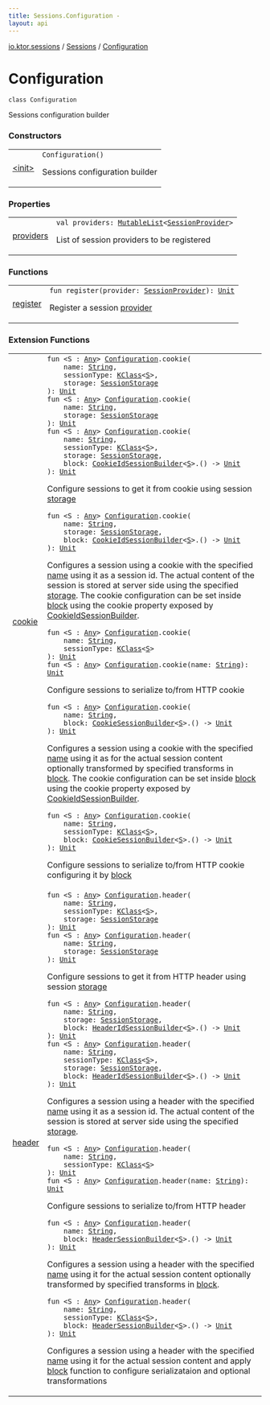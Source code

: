 ```yaml
---
title: Sessions.Configuration - 
layout: api
---
```


<div class='api-docs-breadcrumbs'><a href="../../index.html">io.ktor.sessions</a> / <a href="../index.html">Sessions</a> / <a href="./index.html">Configuration</a></div>

# Configuration

<div class="signature"><code><span class="keyword">class </span><span class="identifier">Configuration</span></code></div>

Sessions configuration builder

### Constructors

<table class="api-docs-table">
<tbody>
<tr>
<td markdown="1">

<a href="-init-.html">&lt;init&gt;</a>


</td>
<td markdown="1">
<div class="signature"><code><span class="identifier">Configuration</span><span class="symbol">(</span><span class="symbol">)</span></code></div>

Sessions configuration builder


</td>
</tr>
</tbody>
</table>

### Properties

<table class="api-docs-table">
<tbody>
<tr>
<td markdown="1">

<a href="providers.html">providers</a>


</td>
<td markdown="1">
<div class="signature"><code><span class="keyword">val </span><span class="identifier">providers</span><span class="symbol">: </span><a href="https://kotlinlang.org/api/latest/jvm/stdlib/kotlin.collections/-mutable-list/index.html"><span class="identifier">MutableList</span></a><span class="symbol">&lt;</span><a href="../../-session-provider/index.html"><span class="identifier">SessionProvider</span></a><span class="symbol">&gt;</span></code></div>

List of session providers to be registered


</td>
</tr>
</tbody>
</table>

### Functions

<table class="api-docs-table">
<tbody>
<tr>
<td markdown="1">

<a href="register.html">register</a>


</td>
<td markdown="1">
<div class="signature"><code><span class="keyword">fun </span><span class="identifier">register</span><span class="symbol">(</span><span class="parameterName" id="io.ktor.sessions.Sessions.Configuration$register(io.ktor.sessions.SessionProvider)/provider">provider</span><span class="symbol">:</span>&nbsp;<a href="../../-session-provider/index.html"><span class="identifier">SessionProvider</span></a><span class="symbol">)</span><span class="symbol">: </span><a href="https://kotlinlang.org/api/latest/jvm/stdlib/kotlin/-unit/index.html"><span class="identifier">Unit</span></a></code></div>

Register a session <a href="register.html#io.ktor.sessions.Sessions.Configuration$register(io.ktor.sessions.SessionProvider)/provider">provider</a>


</td>
</tr>
</tbody>
</table>

### Extension Functions

<table class="api-docs-table">
<tbody>
<tr>
<td markdown="1">

<a href="../../cookie.html">cookie</a>


</td>
<td markdown="1">
<div class="signature"><code><span class="keyword">fun </span><span class="symbol">&lt;</span><span class="identifier">S</span>&nbsp;<span class="symbol">:</span>&nbsp;<a href="https://kotlinlang.org/api/latest/jvm/stdlib/kotlin/-any/index.html"><span class="identifier">Any</span></a><span class="symbol">&gt;</span> <a href="./index.md"><span class="identifier">Configuration</span></a><span class="symbol">.</span><span class="identifier">cookie</span><span class="symbol">(</span><br/>&nbsp;&nbsp;&nbsp;&nbsp;<span class="parameterName" id="io.ktor.sessions$cookie(io.ktor.sessions.Sessions.Configuration, kotlin.String, kotlin.reflect.KClass((io.ktor.sessions.cookie.S)), io.ktor.sessions.SessionStorage)/name">name</span><span class="symbol">:</span>&nbsp;<a href="https://kotlinlang.org/api/latest/jvm/stdlib/kotlin/-string/index.html"><span class="identifier">String</span></a><span class="symbol">, </span><br/>&nbsp;&nbsp;&nbsp;&nbsp;<span class="parameterName" id="io.ktor.sessions$cookie(io.ktor.sessions.Sessions.Configuration, kotlin.String, kotlin.reflect.KClass((io.ktor.sessions.cookie.S)), io.ktor.sessions.SessionStorage)/sessionType">sessionType</span><span class="symbol">:</span>&nbsp;<a href="https://kotlinlang.org/api/latest/jvm/stdlib/kotlin.reflect/-k-class/index.html"><span class="identifier">KClass</span></a><span class="symbol">&lt;</span><a href="../../cookie.html#S"><span class="identifier">S</span></a><span class="symbol">&gt;</span><span class="symbol">, </span><br/>&nbsp;&nbsp;&nbsp;&nbsp;<span class="parameterName" id="io.ktor.sessions$cookie(io.ktor.sessions.Sessions.Configuration, kotlin.String, kotlin.reflect.KClass((io.ktor.sessions.cookie.S)), io.ktor.sessions.SessionStorage)/storage">storage</span><span class="symbol">:</span>&nbsp;<a href="../../-session-storage/index.html"><span class="identifier">SessionStorage</span></a><br/><span class="symbol">)</span><span class="symbol">: </span><a href="https://kotlinlang.org/api/latest/jvm/stdlib/kotlin/-unit/index.html"><span class="identifier">Unit</span></a></code></div>

<div class="signature"><code><span class="keyword">fun </span><span class="symbol">&lt;</span><span class="identifier">S</span>&nbsp;<span class="symbol">:</span>&nbsp;<a href="https://kotlinlang.org/api/latest/jvm/stdlib/kotlin/-any/index.html"><span class="identifier">Any</span></a><span class="symbol">&gt;</span> <a href="./index.md"><span class="identifier">Configuration</span></a><span class="symbol">.</span><span class="identifier">cookie</span><span class="symbol">(</span><br/>&nbsp;&nbsp;&nbsp;&nbsp;<span class="parameterName" id="io.ktor.sessions$cookie(io.ktor.sessions.Sessions.Configuration, kotlin.String, io.ktor.sessions.SessionStorage)/name">name</span><span class="symbol">:</span>&nbsp;<a href="https://kotlinlang.org/api/latest/jvm/stdlib/kotlin/-string/index.html"><span class="identifier">String</span></a><span class="symbol">, </span><br/>&nbsp;&nbsp;&nbsp;&nbsp;<span class="parameterName" id="io.ktor.sessions$cookie(io.ktor.sessions.Sessions.Configuration, kotlin.String, io.ktor.sessions.SessionStorage)/storage">storage</span><span class="symbol">:</span>&nbsp;<a href="../../-session-storage/index.html"><span class="identifier">SessionStorage</span></a><br/><span class="symbol">)</span><span class="symbol">: </span><a href="https://kotlinlang.org/api/latest/jvm/stdlib/kotlin/-unit/index.html"><span class="identifier">Unit</span></a></code></div>

<div class="signature"><code><span class="keyword">fun </span><span class="symbol">&lt;</span><span class="identifier">S</span>&nbsp;<span class="symbol">:</span>&nbsp;<a href="https://kotlinlang.org/api/latest/jvm/stdlib/kotlin/-any/index.html"><span class="identifier">Any</span></a><span class="symbol">&gt;</span> <a href="./index.md"><span class="identifier">Configuration</span></a><span class="symbol">.</span><span class="identifier">cookie</span><span class="symbol">(</span><br/>&nbsp;&nbsp;&nbsp;&nbsp;<span class="parameterName" id="io.ktor.sessions$cookie(io.ktor.sessions.Sessions.Configuration, kotlin.String, kotlin.reflect.KClass((io.ktor.sessions.cookie.S)), io.ktor.sessions.SessionStorage, kotlin.Function1((io.ktor.sessions.CookieIdSessionBuilder((io.ktor.sessions.cookie.S)), kotlin.Unit)))/name">name</span><span class="symbol">:</span>&nbsp;<a href="https://kotlinlang.org/api/latest/jvm/stdlib/kotlin/-string/index.html"><span class="identifier">String</span></a><span class="symbol">, </span><br/>&nbsp;&nbsp;&nbsp;&nbsp;<span class="parameterName" id="io.ktor.sessions$cookie(io.ktor.sessions.Sessions.Configuration, kotlin.String, kotlin.reflect.KClass((io.ktor.sessions.cookie.S)), io.ktor.sessions.SessionStorage, kotlin.Function1((io.ktor.sessions.CookieIdSessionBuilder((io.ktor.sessions.cookie.S)), kotlin.Unit)))/sessionType">sessionType</span><span class="symbol">:</span>&nbsp;<a href="https://kotlinlang.org/api/latest/jvm/stdlib/kotlin.reflect/-k-class/index.html"><span class="identifier">KClass</span></a><span class="symbol">&lt;</span><a href="../../cookie.html#S"><span class="identifier">S</span></a><span class="symbol">&gt;</span><span class="symbol">, </span><br/>&nbsp;&nbsp;&nbsp;&nbsp;<span class="parameterName" id="io.ktor.sessions$cookie(io.ktor.sessions.Sessions.Configuration, kotlin.String, kotlin.reflect.KClass((io.ktor.sessions.cookie.S)), io.ktor.sessions.SessionStorage, kotlin.Function1((io.ktor.sessions.CookieIdSessionBuilder((io.ktor.sessions.cookie.S)), kotlin.Unit)))/storage">storage</span><span class="symbol">:</span>&nbsp;<a href="../../-session-storage/index.html"><span class="identifier">SessionStorage</span></a><span class="symbol">, </span><br/>&nbsp;&nbsp;&nbsp;&nbsp;<span class="parameterName" id="io.ktor.sessions$cookie(io.ktor.sessions.Sessions.Configuration, kotlin.String, kotlin.reflect.KClass((io.ktor.sessions.cookie.S)), io.ktor.sessions.SessionStorage, kotlin.Function1((io.ktor.sessions.CookieIdSessionBuilder((io.ktor.sessions.cookie.S)), kotlin.Unit)))/block">block</span><span class="symbol">:</span>&nbsp;<a href="../../-cookie-id-session-builder/index.html"><span class="identifier">CookieIdSessionBuilder</span></a><span class="symbol">&lt;</span><a href="../../cookie.html#S"><span class="identifier">S</span></a><span class="symbol">&gt;</span><span class="symbol">.</span><span class="symbol">(</span><span class="symbol">)</span>&nbsp;<span class="symbol">-&gt;</span>&nbsp;<a href="https://kotlinlang.org/api/latest/jvm/stdlib/kotlin/-unit/index.html"><span class="identifier">Unit</span></a><br/><span class="symbol">)</span><span class="symbol">: </span><a href="https://kotlinlang.org/api/latest/jvm/stdlib/kotlin/-unit/index.html"><span class="identifier">Unit</span></a></code></div>

Configure sessions to get it from cookie using session <a href="../../cookie.html#io.ktor.sessions$cookie(io.ktor.sessions.Sessions.Configuration, kotlin.String, kotlin.reflect.KClass((io.ktor.sessions.cookie.S)), io.ktor.sessions.SessionStorage)/storage">storage</a>

<div class="signature"><code><span class="keyword">fun </span><span class="symbol">&lt;</span><span class="identifier">S</span>&nbsp;<span class="symbol">:</span>&nbsp;<a href="https://kotlinlang.org/api/latest/jvm/stdlib/kotlin/-any/index.html"><span class="identifier">Any</span></a><span class="symbol">&gt;</span> <a href="./index.md"><span class="identifier">Configuration</span></a><span class="symbol">.</span><span class="identifier">cookie</span><span class="symbol">(</span><br/>&nbsp;&nbsp;&nbsp;&nbsp;<span class="parameterName" id="io.ktor.sessions$cookie(io.ktor.sessions.Sessions.Configuration, kotlin.String, io.ktor.sessions.SessionStorage, kotlin.Function1((io.ktor.sessions.CookieIdSessionBuilder((io.ktor.sessions.cookie.S)), kotlin.Unit)))/name">name</span><span class="symbol">:</span>&nbsp;<a href="https://kotlinlang.org/api/latest/jvm/stdlib/kotlin/-string/index.html"><span class="identifier">String</span></a><span class="symbol">, </span><br/>&nbsp;&nbsp;&nbsp;&nbsp;<span class="parameterName" id="io.ktor.sessions$cookie(io.ktor.sessions.Sessions.Configuration, kotlin.String, io.ktor.sessions.SessionStorage, kotlin.Function1((io.ktor.sessions.CookieIdSessionBuilder((io.ktor.sessions.cookie.S)), kotlin.Unit)))/storage">storage</span><span class="symbol">:</span>&nbsp;<a href="../../-session-storage/index.html"><span class="identifier">SessionStorage</span></a><span class="symbol">, </span><br/>&nbsp;&nbsp;&nbsp;&nbsp;<span class="parameterName" id="io.ktor.sessions$cookie(io.ktor.sessions.Sessions.Configuration, kotlin.String, io.ktor.sessions.SessionStorage, kotlin.Function1((io.ktor.sessions.CookieIdSessionBuilder((io.ktor.sessions.cookie.S)), kotlin.Unit)))/block">block</span><span class="symbol">:</span>&nbsp;<a href="../../-cookie-id-session-builder/index.html"><span class="identifier">CookieIdSessionBuilder</span></a><span class="symbol">&lt;</span><a href="../../cookie.html#S"><span class="identifier">S</span></a><span class="symbol">&gt;</span><span class="symbol">.</span><span class="symbol">(</span><span class="symbol">)</span>&nbsp;<span class="symbol">-&gt;</span>&nbsp;<a href="https://kotlinlang.org/api/latest/jvm/stdlib/kotlin/-unit/index.html"><span class="identifier">Unit</span></a><br/><span class="symbol">)</span><span class="symbol">: </span><a href="https://kotlinlang.org/api/latest/jvm/stdlib/kotlin/-unit/index.html"><span class="identifier">Unit</span></a></code></div>

Configures a session using a cookie with the specified <a href="../../cookie.html#io.ktor.sessions$cookie(io.ktor.sessions.Sessions.Configuration, kotlin.String, io.ktor.sessions.SessionStorage, kotlin.Function1((io.ktor.sessions.CookieIdSessionBuilder((io.ktor.sessions.cookie.S)), kotlin.Unit)))/name">name</a> using it as a session id.
The actual content of the session is stored at server side using the specified <a href="../../cookie.html#io.ktor.sessions$cookie(io.ktor.sessions.Sessions.Configuration, kotlin.String, io.ktor.sessions.SessionStorage, kotlin.Function1((io.ktor.sessions.CookieIdSessionBuilder((io.ktor.sessions.cookie.S)), kotlin.Unit)))/storage">storage</a>.
The cookie configuration can be set inside <a href="../../cookie.html#io.ktor.sessions$cookie(io.ktor.sessions.Sessions.Configuration, kotlin.String, io.ktor.sessions.SessionStorage, kotlin.Function1((io.ktor.sessions.CookieIdSessionBuilder((io.ktor.sessions.cookie.S)), kotlin.Unit)))/block">block</a> using the cookie property exposed by <a href="../../-cookie-id-session-builder/index.html">CookieIdSessionBuilder</a>.

<div class="signature"><code><span class="keyword">fun </span><span class="symbol">&lt;</span><span class="identifier">S</span>&nbsp;<span class="symbol">:</span>&nbsp;<a href="https://kotlinlang.org/api/latest/jvm/stdlib/kotlin/-any/index.html"><span class="identifier">Any</span></a><span class="symbol">&gt;</span> <a href="./index.md"><span class="identifier">Configuration</span></a><span class="symbol">.</span><span class="identifier">cookie</span><span class="symbol">(</span><br/>&nbsp;&nbsp;&nbsp;&nbsp;<span class="parameterName" id="io.ktor.sessions$cookie(io.ktor.sessions.Sessions.Configuration, kotlin.String, kotlin.reflect.KClass((io.ktor.sessions.cookie.S)))/name">name</span><span class="symbol">:</span>&nbsp;<a href="https://kotlinlang.org/api/latest/jvm/stdlib/kotlin/-string/index.html"><span class="identifier">String</span></a><span class="symbol">, </span><br/>&nbsp;&nbsp;&nbsp;&nbsp;<span class="parameterName" id="io.ktor.sessions$cookie(io.ktor.sessions.Sessions.Configuration, kotlin.String, kotlin.reflect.KClass((io.ktor.sessions.cookie.S)))/sessionType">sessionType</span><span class="symbol">:</span>&nbsp;<a href="https://kotlinlang.org/api/latest/jvm/stdlib/kotlin.reflect/-k-class/index.html"><span class="identifier">KClass</span></a><span class="symbol">&lt;</span><a href="../../cookie.html#S"><span class="identifier">S</span></a><span class="symbol">&gt;</span><br/><span class="symbol">)</span><span class="symbol">: </span><a href="https://kotlinlang.org/api/latest/jvm/stdlib/kotlin/-unit/index.html"><span class="identifier">Unit</span></a></code></div>

<div class="signature"><code><span class="keyword">fun </span><span class="symbol">&lt;</span><span class="identifier">S</span>&nbsp;<span class="symbol">:</span>&nbsp;<a href="https://kotlinlang.org/api/latest/jvm/stdlib/kotlin/-any/index.html"><span class="identifier">Any</span></a><span class="symbol">&gt;</span> <a href="./index.md"><span class="identifier">Configuration</span></a><span class="symbol">.</span><span class="identifier">cookie</span><span class="symbol">(</span><span class="parameterName" id="io.ktor.sessions$cookie(io.ktor.sessions.Sessions.Configuration, kotlin.String)/name">name</span><span class="symbol">:</span>&nbsp;<a href="https://kotlinlang.org/api/latest/jvm/stdlib/kotlin/-string/index.html"><span class="identifier">String</span></a><span class="symbol">)</span><span class="symbol">: </span><a href="https://kotlinlang.org/api/latest/jvm/stdlib/kotlin/-unit/index.html"><span class="identifier">Unit</span></a></code></div>

Configure sessions to serialize to/from HTTP cookie

<div class="signature"><code><span class="keyword">fun </span><span class="symbol">&lt;</span><span class="identifier">S</span>&nbsp;<span class="symbol">:</span>&nbsp;<a href="https://kotlinlang.org/api/latest/jvm/stdlib/kotlin/-any/index.html"><span class="identifier">Any</span></a><span class="symbol">&gt;</span> <a href="./index.md"><span class="identifier">Configuration</span></a><span class="symbol">.</span><span class="identifier">cookie</span><span class="symbol">(</span><br/>&nbsp;&nbsp;&nbsp;&nbsp;<span class="parameterName" id="io.ktor.sessions$cookie(io.ktor.sessions.Sessions.Configuration, kotlin.String, kotlin.Function1((io.ktor.sessions.CookieSessionBuilder((io.ktor.sessions.cookie.S)), kotlin.Unit)))/name">name</span><span class="symbol">:</span>&nbsp;<a href="https://kotlinlang.org/api/latest/jvm/stdlib/kotlin/-string/index.html"><span class="identifier">String</span></a><span class="symbol">, </span><br/>&nbsp;&nbsp;&nbsp;&nbsp;<span class="parameterName" id="io.ktor.sessions$cookie(io.ktor.sessions.Sessions.Configuration, kotlin.String, kotlin.Function1((io.ktor.sessions.CookieSessionBuilder((io.ktor.sessions.cookie.S)), kotlin.Unit)))/block">block</span><span class="symbol">:</span>&nbsp;<a href="../../-cookie-session-builder/index.html"><span class="identifier">CookieSessionBuilder</span></a><span class="symbol">&lt;</span><a href="../../cookie.html#S"><span class="identifier">S</span></a><span class="symbol">&gt;</span><span class="symbol">.</span><span class="symbol">(</span><span class="symbol">)</span>&nbsp;<span class="symbol">-&gt;</span>&nbsp;<a href="https://kotlinlang.org/api/latest/jvm/stdlib/kotlin/-unit/index.html"><span class="identifier">Unit</span></a><br/><span class="symbol">)</span><span class="symbol">: </span><a href="https://kotlinlang.org/api/latest/jvm/stdlib/kotlin/-unit/index.html"><span class="identifier">Unit</span></a></code></div>

Configures a session using a cookie with the specified <a href="../../cookie.html#io.ktor.sessions$cookie(io.ktor.sessions.Sessions.Configuration, kotlin.String, kotlin.Function1((io.ktor.sessions.CookieSessionBuilder((io.ktor.sessions.cookie.S)), kotlin.Unit)))/name">name</a> using it as for the actual session content
optionally transformed by specified transforms in <a href="../../cookie.html#io.ktor.sessions$cookie(io.ktor.sessions.Sessions.Configuration, kotlin.String, kotlin.Function1((io.ktor.sessions.CookieSessionBuilder((io.ktor.sessions.cookie.S)), kotlin.Unit)))/block">block</a>.
The cookie configuration can be set inside <a href="../../cookie.html#io.ktor.sessions$cookie(io.ktor.sessions.Sessions.Configuration, kotlin.String, kotlin.Function1((io.ktor.sessions.CookieSessionBuilder((io.ktor.sessions.cookie.S)), kotlin.Unit)))/block">block</a> using the cookie property exposed by <a href="../../-cookie-id-session-builder/index.html">CookieIdSessionBuilder</a>.

<div class="signature"><code><span class="keyword">fun </span><span class="symbol">&lt;</span><span class="identifier">S</span>&nbsp;<span class="symbol">:</span>&nbsp;<a href="https://kotlinlang.org/api/latest/jvm/stdlib/kotlin/-any/index.html"><span class="identifier">Any</span></a><span class="symbol">&gt;</span> <a href="./index.md"><span class="identifier">Configuration</span></a><span class="symbol">.</span><span class="identifier">cookie</span><span class="symbol">(</span><br/>&nbsp;&nbsp;&nbsp;&nbsp;<span class="parameterName" id="io.ktor.sessions$cookie(io.ktor.sessions.Sessions.Configuration, kotlin.String, kotlin.reflect.KClass((io.ktor.sessions.cookie.S)), kotlin.Function1((io.ktor.sessions.CookieSessionBuilder((io.ktor.sessions.cookie.S)), kotlin.Unit)))/name">name</span><span class="symbol">:</span>&nbsp;<a href="https://kotlinlang.org/api/latest/jvm/stdlib/kotlin/-string/index.html"><span class="identifier">String</span></a><span class="symbol">, </span><br/>&nbsp;&nbsp;&nbsp;&nbsp;<span class="parameterName" id="io.ktor.sessions$cookie(io.ktor.sessions.Sessions.Configuration, kotlin.String, kotlin.reflect.KClass((io.ktor.sessions.cookie.S)), kotlin.Function1((io.ktor.sessions.CookieSessionBuilder((io.ktor.sessions.cookie.S)), kotlin.Unit)))/sessionType">sessionType</span><span class="symbol">:</span>&nbsp;<a href="https://kotlinlang.org/api/latest/jvm/stdlib/kotlin.reflect/-k-class/index.html"><span class="identifier">KClass</span></a><span class="symbol">&lt;</span><a href="../../cookie.html#S"><span class="identifier">S</span></a><span class="symbol">&gt;</span><span class="symbol">, </span><br/>&nbsp;&nbsp;&nbsp;&nbsp;<span class="parameterName" id="io.ktor.sessions$cookie(io.ktor.sessions.Sessions.Configuration, kotlin.String, kotlin.reflect.KClass((io.ktor.sessions.cookie.S)), kotlin.Function1((io.ktor.sessions.CookieSessionBuilder((io.ktor.sessions.cookie.S)), kotlin.Unit)))/block">block</span><span class="symbol">:</span>&nbsp;<a href="../../-cookie-session-builder/index.html"><span class="identifier">CookieSessionBuilder</span></a><span class="symbol">&lt;</span><a href="../../cookie.html#S"><span class="identifier">S</span></a><span class="symbol">&gt;</span><span class="symbol">.</span><span class="symbol">(</span><span class="symbol">)</span>&nbsp;<span class="symbol">-&gt;</span>&nbsp;<a href="https://kotlinlang.org/api/latest/jvm/stdlib/kotlin/-unit/index.html"><span class="identifier">Unit</span></a><br/><span class="symbol">)</span><span class="symbol">: </span><a href="https://kotlinlang.org/api/latest/jvm/stdlib/kotlin/-unit/index.html"><span class="identifier">Unit</span></a></code></div>

Configure sessions to serialize to/from HTTP cookie configuring it by <a href="../../cookie.html#io.ktor.sessions$cookie(io.ktor.sessions.Sessions.Configuration, kotlin.String, kotlin.reflect.KClass((io.ktor.sessions.cookie.S)), kotlin.Function1((io.ktor.sessions.CookieSessionBuilder((io.ktor.sessions.cookie.S)), kotlin.Unit)))/block">block</a>


</td>
</tr>
<tr>
<td markdown="1">

<a href="../../header.html">header</a>


</td>
<td markdown="1">
<div class="signature"><code><span class="keyword">fun </span><span class="symbol">&lt;</span><span class="identifier">S</span>&nbsp;<span class="symbol">:</span>&nbsp;<a href="https://kotlinlang.org/api/latest/jvm/stdlib/kotlin/-any/index.html"><span class="identifier">Any</span></a><span class="symbol">&gt;</span> <a href="./index.md"><span class="identifier">Configuration</span></a><span class="symbol">.</span><span class="identifier">header</span><span class="symbol">(</span><br/>&nbsp;&nbsp;&nbsp;&nbsp;<span class="parameterName" id="io.ktor.sessions$header(io.ktor.sessions.Sessions.Configuration, kotlin.String, kotlin.reflect.KClass((io.ktor.sessions.header.S)), io.ktor.sessions.SessionStorage)/name">name</span><span class="symbol">:</span>&nbsp;<a href="https://kotlinlang.org/api/latest/jvm/stdlib/kotlin/-string/index.html"><span class="identifier">String</span></a><span class="symbol">, </span><br/>&nbsp;&nbsp;&nbsp;&nbsp;<span class="parameterName" id="io.ktor.sessions$header(io.ktor.sessions.Sessions.Configuration, kotlin.String, kotlin.reflect.KClass((io.ktor.sessions.header.S)), io.ktor.sessions.SessionStorage)/sessionType">sessionType</span><span class="symbol">:</span>&nbsp;<a href="https://kotlinlang.org/api/latest/jvm/stdlib/kotlin.reflect/-k-class/index.html"><span class="identifier">KClass</span></a><span class="symbol">&lt;</span><a href="../../header.html#S"><span class="identifier">S</span></a><span class="symbol">&gt;</span><span class="symbol">, </span><br/>&nbsp;&nbsp;&nbsp;&nbsp;<span class="parameterName" id="io.ktor.sessions$header(io.ktor.sessions.Sessions.Configuration, kotlin.String, kotlin.reflect.KClass((io.ktor.sessions.header.S)), io.ktor.sessions.SessionStorage)/storage">storage</span><span class="symbol">:</span>&nbsp;<a href="../../-session-storage/index.html"><span class="identifier">SessionStorage</span></a><br/><span class="symbol">)</span><span class="symbol">: </span><a href="https://kotlinlang.org/api/latest/jvm/stdlib/kotlin/-unit/index.html"><span class="identifier">Unit</span></a></code></div>

<div class="signature"><code><span class="keyword">fun </span><span class="symbol">&lt;</span><span class="identifier">S</span>&nbsp;<span class="symbol">:</span>&nbsp;<a href="https://kotlinlang.org/api/latest/jvm/stdlib/kotlin/-any/index.html"><span class="identifier">Any</span></a><span class="symbol">&gt;</span> <a href="./index.md"><span class="identifier">Configuration</span></a><span class="symbol">.</span><span class="identifier">header</span><span class="symbol">(</span><br/>&nbsp;&nbsp;&nbsp;&nbsp;<span class="parameterName" id="io.ktor.sessions$header(io.ktor.sessions.Sessions.Configuration, kotlin.String, io.ktor.sessions.SessionStorage)/name">name</span><span class="symbol">:</span>&nbsp;<a href="https://kotlinlang.org/api/latest/jvm/stdlib/kotlin/-string/index.html"><span class="identifier">String</span></a><span class="symbol">, </span><br/>&nbsp;&nbsp;&nbsp;&nbsp;<span class="parameterName" id="io.ktor.sessions$header(io.ktor.sessions.Sessions.Configuration, kotlin.String, io.ktor.sessions.SessionStorage)/storage">storage</span><span class="symbol">:</span>&nbsp;<a href="../../-session-storage/index.html"><span class="identifier">SessionStorage</span></a><br/><span class="symbol">)</span><span class="symbol">: </span><a href="https://kotlinlang.org/api/latest/jvm/stdlib/kotlin/-unit/index.html"><span class="identifier">Unit</span></a></code></div>

Configure sessions to get it from HTTP header using session <a href="../../header.html#io.ktor.sessions$header(io.ktor.sessions.Sessions.Configuration, kotlin.String, kotlin.reflect.KClass((io.ktor.sessions.header.S)), io.ktor.sessions.SessionStorage)/storage">storage</a>

<div class="signature"><code><span class="keyword">fun </span><span class="symbol">&lt;</span><span class="identifier">S</span>&nbsp;<span class="symbol">:</span>&nbsp;<a href="https://kotlinlang.org/api/latest/jvm/stdlib/kotlin/-any/index.html"><span class="identifier">Any</span></a><span class="symbol">&gt;</span> <a href="./index.md"><span class="identifier">Configuration</span></a><span class="symbol">.</span><span class="identifier">header</span><span class="symbol">(</span><br/>&nbsp;&nbsp;&nbsp;&nbsp;<span class="parameterName" id="io.ktor.sessions$header(io.ktor.sessions.Sessions.Configuration, kotlin.String, io.ktor.sessions.SessionStorage, kotlin.Function1((io.ktor.sessions.HeaderIdSessionBuilder((io.ktor.sessions.header.S)), kotlin.Unit)))/name">name</span><span class="symbol">:</span>&nbsp;<a href="https://kotlinlang.org/api/latest/jvm/stdlib/kotlin/-string/index.html"><span class="identifier">String</span></a><span class="symbol">, </span><br/>&nbsp;&nbsp;&nbsp;&nbsp;<span class="parameterName" id="io.ktor.sessions$header(io.ktor.sessions.Sessions.Configuration, kotlin.String, io.ktor.sessions.SessionStorage, kotlin.Function1((io.ktor.sessions.HeaderIdSessionBuilder((io.ktor.sessions.header.S)), kotlin.Unit)))/storage">storage</span><span class="symbol">:</span>&nbsp;<a href="../../-session-storage/index.html"><span class="identifier">SessionStorage</span></a><span class="symbol">, </span><br/>&nbsp;&nbsp;&nbsp;&nbsp;<span class="parameterName" id="io.ktor.sessions$header(io.ktor.sessions.Sessions.Configuration, kotlin.String, io.ktor.sessions.SessionStorage, kotlin.Function1((io.ktor.sessions.HeaderIdSessionBuilder((io.ktor.sessions.header.S)), kotlin.Unit)))/block">block</span><span class="symbol">:</span>&nbsp;<a href="../../-header-id-session-builder/index.html"><span class="identifier">HeaderIdSessionBuilder</span></a><span class="symbol">&lt;</span><a href="../../header.html#S"><span class="identifier">S</span></a><span class="symbol">&gt;</span><span class="symbol">.</span><span class="symbol">(</span><span class="symbol">)</span>&nbsp;<span class="symbol">-&gt;</span>&nbsp;<a href="https://kotlinlang.org/api/latest/jvm/stdlib/kotlin/-unit/index.html"><span class="identifier">Unit</span></a><br/><span class="symbol">)</span><span class="symbol">: </span><a href="https://kotlinlang.org/api/latest/jvm/stdlib/kotlin/-unit/index.html"><span class="identifier">Unit</span></a></code></div>

<div class="signature"><code><span class="keyword">fun </span><span class="symbol">&lt;</span><span class="identifier">S</span>&nbsp;<span class="symbol">:</span>&nbsp;<a href="https://kotlinlang.org/api/latest/jvm/stdlib/kotlin/-any/index.html"><span class="identifier">Any</span></a><span class="symbol">&gt;</span> <a href="./index.md"><span class="identifier">Configuration</span></a><span class="symbol">.</span><span class="identifier">header</span><span class="symbol">(</span><br/>&nbsp;&nbsp;&nbsp;&nbsp;<span class="parameterName" id="io.ktor.sessions$header(io.ktor.sessions.Sessions.Configuration, kotlin.String, kotlin.reflect.KClass((io.ktor.sessions.header.S)), io.ktor.sessions.SessionStorage, kotlin.Function1((io.ktor.sessions.HeaderIdSessionBuilder((io.ktor.sessions.header.S)), kotlin.Unit)))/name">name</span><span class="symbol">:</span>&nbsp;<a href="https://kotlinlang.org/api/latest/jvm/stdlib/kotlin/-string/index.html"><span class="identifier">String</span></a><span class="symbol">, </span><br/>&nbsp;&nbsp;&nbsp;&nbsp;<span class="parameterName" id="io.ktor.sessions$header(io.ktor.sessions.Sessions.Configuration, kotlin.String, kotlin.reflect.KClass((io.ktor.sessions.header.S)), io.ktor.sessions.SessionStorage, kotlin.Function1((io.ktor.sessions.HeaderIdSessionBuilder((io.ktor.sessions.header.S)), kotlin.Unit)))/sessionType">sessionType</span><span class="symbol">:</span>&nbsp;<a href="https://kotlinlang.org/api/latest/jvm/stdlib/kotlin.reflect/-k-class/index.html"><span class="identifier">KClass</span></a><span class="symbol">&lt;</span><a href="../../header.html#S"><span class="identifier">S</span></a><span class="symbol">&gt;</span><span class="symbol">, </span><br/>&nbsp;&nbsp;&nbsp;&nbsp;<span class="parameterName" id="io.ktor.sessions$header(io.ktor.sessions.Sessions.Configuration, kotlin.String, kotlin.reflect.KClass((io.ktor.sessions.header.S)), io.ktor.sessions.SessionStorage, kotlin.Function1((io.ktor.sessions.HeaderIdSessionBuilder((io.ktor.sessions.header.S)), kotlin.Unit)))/storage">storage</span><span class="symbol">:</span>&nbsp;<a href="../../-session-storage/index.html"><span class="identifier">SessionStorage</span></a><span class="symbol">, </span><br/>&nbsp;&nbsp;&nbsp;&nbsp;<span class="parameterName" id="io.ktor.sessions$header(io.ktor.sessions.Sessions.Configuration, kotlin.String, kotlin.reflect.KClass((io.ktor.sessions.header.S)), io.ktor.sessions.SessionStorage, kotlin.Function1((io.ktor.sessions.HeaderIdSessionBuilder((io.ktor.sessions.header.S)), kotlin.Unit)))/block">block</span><span class="symbol">:</span>&nbsp;<a href="../../-header-id-session-builder/index.html"><span class="identifier">HeaderIdSessionBuilder</span></a><span class="symbol">&lt;</span><a href="../../header.html#S"><span class="identifier">S</span></a><span class="symbol">&gt;</span><span class="symbol">.</span><span class="symbol">(</span><span class="symbol">)</span>&nbsp;<span class="symbol">-&gt;</span>&nbsp;<a href="https://kotlinlang.org/api/latest/jvm/stdlib/kotlin/-unit/index.html"><span class="identifier">Unit</span></a><br/><span class="symbol">)</span><span class="symbol">: </span><a href="https://kotlinlang.org/api/latest/jvm/stdlib/kotlin/-unit/index.html"><span class="identifier">Unit</span></a></code></div>

Configures a session using a header with the specified <a href="../../header.html#io.ktor.sessions$header(io.ktor.sessions.Sessions.Configuration, kotlin.String, io.ktor.sessions.SessionStorage, kotlin.Function1((io.ktor.sessions.HeaderIdSessionBuilder((io.ktor.sessions.header.S)), kotlin.Unit)))/name">name</a> using it as a session id.
The actual content of the session is stored at server side using the specified <a href="../../header.html#io.ktor.sessions$header(io.ktor.sessions.Sessions.Configuration, kotlin.String, io.ktor.sessions.SessionStorage, kotlin.Function1((io.ktor.sessions.HeaderIdSessionBuilder((io.ktor.sessions.header.S)), kotlin.Unit)))/storage">storage</a>.

<div class="signature"><code><span class="keyword">fun </span><span class="symbol">&lt;</span><span class="identifier">S</span>&nbsp;<span class="symbol">:</span>&nbsp;<a href="https://kotlinlang.org/api/latest/jvm/stdlib/kotlin/-any/index.html"><span class="identifier">Any</span></a><span class="symbol">&gt;</span> <a href="./index.md"><span class="identifier">Configuration</span></a><span class="symbol">.</span><span class="identifier">header</span><span class="symbol">(</span><br/>&nbsp;&nbsp;&nbsp;&nbsp;<span class="parameterName" id="io.ktor.sessions$header(io.ktor.sessions.Sessions.Configuration, kotlin.String, kotlin.reflect.KClass((io.ktor.sessions.header.S)))/name">name</span><span class="symbol">:</span>&nbsp;<a href="https://kotlinlang.org/api/latest/jvm/stdlib/kotlin/-string/index.html"><span class="identifier">String</span></a><span class="symbol">, </span><br/>&nbsp;&nbsp;&nbsp;&nbsp;<span class="parameterName" id="io.ktor.sessions$header(io.ktor.sessions.Sessions.Configuration, kotlin.String, kotlin.reflect.KClass((io.ktor.sessions.header.S)))/sessionType">sessionType</span><span class="symbol">:</span>&nbsp;<a href="https://kotlinlang.org/api/latest/jvm/stdlib/kotlin.reflect/-k-class/index.html"><span class="identifier">KClass</span></a><span class="symbol">&lt;</span><a href="../../header.html#S"><span class="identifier">S</span></a><span class="symbol">&gt;</span><br/><span class="symbol">)</span><span class="symbol">: </span><a href="https://kotlinlang.org/api/latest/jvm/stdlib/kotlin/-unit/index.html"><span class="identifier">Unit</span></a></code></div>

<div class="signature"><code><span class="keyword">fun </span><span class="symbol">&lt;</span><span class="identifier">S</span>&nbsp;<span class="symbol">:</span>&nbsp;<a href="https://kotlinlang.org/api/latest/jvm/stdlib/kotlin/-any/index.html"><span class="identifier">Any</span></a><span class="symbol">&gt;</span> <a href="./index.md"><span class="identifier">Configuration</span></a><span class="symbol">.</span><span class="identifier">header</span><span class="symbol">(</span><span class="parameterName" id="io.ktor.sessions$header(io.ktor.sessions.Sessions.Configuration, kotlin.String)/name">name</span><span class="symbol">:</span>&nbsp;<a href="https://kotlinlang.org/api/latest/jvm/stdlib/kotlin/-string/index.html"><span class="identifier">String</span></a><span class="symbol">)</span><span class="symbol">: </span><a href="https://kotlinlang.org/api/latest/jvm/stdlib/kotlin/-unit/index.html"><span class="identifier">Unit</span></a></code></div>

Configure sessions to serialize to/from HTTP header

<div class="signature"><code><span class="keyword">fun </span><span class="symbol">&lt;</span><span class="identifier">S</span>&nbsp;<span class="symbol">:</span>&nbsp;<a href="https://kotlinlang.org/api/latest/jvm/stdlib/kotlin/-any/index.html"><span class="identifier">Any</span></a><span class="symbol">&gt;</span> <a href="./index.md"><span class="identifier">Configuration</span></a><span class="symbol">.</span><span class="identifier">header</span><span class="symbol">(</span><br/>&nbsp;&nbsp;&nbsp;&nbsp;<span class="parameterName" id="io.ktor.sessions$header(io.ktor.sessions.Sessions.Configuration, kotlin.String, kotlin.Function1((io.ktor.sessions.HeaderSessionBuilder((io.ktor.sessions.header.S)), kotlin.Unit)))/name">name</span><span class="symbol">:</span>&nbsp;<a href="https://kotlinlang.org/api/latest/jvm/stdlib/kotlin/-string/index.html"><span class="identifier">String</span></a><span class="symbol">, </span><br/>&nbsp;&nbsp;&nbsp;&nbsp;<span class="parameterName" id="io.ktor.sessions$header(io.ktor.sessions.Sessions.Configuration, kotlin.String, kotlin.Function1((io.ktor.sessions.HeaderSessionBuilder((io.ktor.sessions.header.S)), kotlin.Unit)))/block">block</span><span class="symbol">:</span>&nbsp;<a href="../../-header-session-builder/index.html"><span class="identifier">HeaderSessionBuilder</span></a><span class="symbol">&lt;</span><a href="../../header.html#S"><span class="identifier">S</span></a><span class="symbol">&gt;</span><span class="symbol">.</span><span class="symbol">(</span><span class="symbol">)</span>&nbsp;<span class="symbol">-&gt;</span>&nbsp;<a href="https://kotlinlang.org/api/latest/jvm/stdlib/kotlin/-unit/index.html"><span class="identifier">Unit</span></a><br/><span class="symbol">)</span><span class="symbol">: </span><a href="https://kotlinlang.org/api/latest/jvm/stdlib/kotlin/-unit/index.html"><span class="identifier">Unit</span></a></code></div>

Configures a session using a header with the specified <a href="../../header.html#io.ktor.sessions$header(io.ktor.sessions.Sessions.Configuration, kotlin.String, kotlin.Function1((io.ktor.sessions.HeaderSessionBuilder((io.ktor.sessions.header.S)), kotlin.Unit)))/name">name</a> using it for the actual session content
optionally transformed by specified transforms in <a href="../../header.html#io.ktor.sessions$header(io.ktor.sessions.Sessions.Configuration, kotlin.String, kotlin.Function1((io.ktor.sessions.HeaderSessionBuilder((io.ktor.sessions.header.S)), kotlin.Unit)))/block">block</a>.

<div class="signature"><code><span class="keyword">fun </span><span class="symbol">&lt;</span><span class="identifier">S</span>&nbsp;<span class="symbol">:</span>&nbsp;<a href="https://kotlinlang.org/api/latest/jvm/stdlib/kotlin/-any/index.html"><span class="identifier">Any</span></a><span class="symbol">&gt;</span> <a href="./index.md"><span class="identifier">Configuration</span></a><span class="symbol">.</span><span class="identifier">header</span><span class="symbol">(</span><br/>&nbsp;&nbsp;&nbsp;&nbsp;<span class="parameterName" id="io.ktor.sessions$header(io.ktor.sessions.Sessions.Configuration, kotlin.String, kotlin.reflect.KClass((io.ktor.sessions.header.S)), kotlin.Function1((io.ktor.sessions.HeaderSessionBuilder((io.ktor.sessions.header.S)), kotlin.Unit)))/name">name</span><span class="symbol">:</span>&nbsp;<a href="https://kotlinlang.org/api/latest/jvm/stdlib/kotlin/-string/index.html"><span class="identifier">String</span></a><span class="symbol">, </span><br/>&nbsp;&nbsp;&nbsp;&nbsp;<span class="parameterName" id="io.ktor.sessions$header(io.ktor.sessions.Sessions.Configuration, kotlin.String, kotlin.reflect.KClass((io.ktor.sessions.header.S)), kotlin.Function1((io.ktor.sessions.HeaderSessionBuilder((io.ktor.sessions.header.S)), kotlin.Unit)))/sessionType">sessionType</span><span class="symbol">:</span>&nbsp;<a href="https://kotlinlang.org/api/latest/jvm/stdlib/kotlin.reflect/-k-class/index.html"><span class="identifier">KClass</span></a><span class="symbol">&lt;</span><a href="../../header.html#S"><span class="identifier">S</span></a><span class="symbol">&gt;</span><span class="symbol">, </span><br/>&nbsp;&nbsp;&nbsp;&nbsp;<span class="parameterName" id="io.ktor.sessions$header(io.ktor.sessions.Sessions.Configuration, kotlin.String, kotlin.reflect.KClass((io.ktor.sessions.header.S)), kotlin.Function1((io.ktor.sessions.HeaderSessionBuilder((io.ktor.sessions.header.S)), kotlin.Unit)))/block">block</span><span class="symbol">:</span>&nbsp;<a href="../../-header-session-builder/index.html"><span class="identifier">HeaderSessionBuilder</span></a><span class="symbol">&lt;</span><a href="../../header.html#S"><span class="identifier">S</span></a><span class="symbol">&gt;</span><span class="symbol">.</span><span class="symbol">(</span><span class="symbol">)</span>&nbsp;<span class="symbol">-&gt;</span>&nbsp;<a href="https://kotlinlang.org/api/latest/jvm/stdlib/kotlin/-unit/index.html"><span class="identifier">Unit</span></a><br/><span class="symbol">)</span><span class="symbol">: </span><a href="https://kotlinlang.org/api/latest/jvm/stdlib/kotlin/-unit/index.html"><span class="identifier">Unit</span></a></code></div>

Configures a session using a header with the specified <a href="../../header.html#io.ktor.sessions$header(io.ktor.sessions.Sessions.Configuration, kotlin.String, kotlin.reflect.KClass((io.ktor.sessions.header.S)), kotlin.Function1((io.ktor.sessions.HeaderSessionBuilder((io.ktor.sessions.header.S)), kotlin.Unit)))/name">name</a> using it for the actual session content
and apply <a href="../../header.html#io.ktor.sessions$header(io.ktor.sessions.Sessions.Configuration, kotlin.String, kotlin.reflect.KClass((io.ktor.sessions.header.S)), kotlin.Function1((io.ktor.sessions.HeaderSessionBuilder((io.ktor.sessions.header.S)), kotlin.Unit)))/block">block</a> function to configure serializataion and optional transformations


</td>
</tr>
</tbody>
</table>
